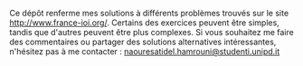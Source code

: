 Ce dépôt renferme mes solutions à différents problèmes trouvés sur le site http://www.france-ioi.org/. Certains des exercices peuvent être simples, 
tandis que d'autres peuvent être plus complexes. Si vous souhaitez me faire des commentaires ou partager des solutions alternatives intéressantes,
n'hésitez pas à me contacter : naouresatidel.hamrouni@studenti.unipd.it
